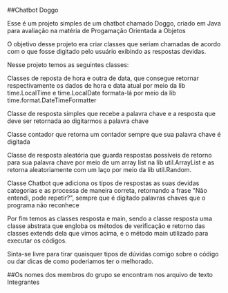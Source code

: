 ##Chatbot Doggo

Esse é um projeto simples de um chatbot chamado Doggo, criado em Java para avaliação na matéria de Progamação Orientada a Objetos

O objetivo desse projeto era criar classes que seriam chamadas de acordo com o que fosse digitado pelo usuário exibindo as respostas devidas.

Nesse projeto temos as seguintes classes:

Classes de reposta de hora e outra de data, que consegue retornar respectivamente os dados de hora e data atual por meio da lib time.LocalTime e time.LocalDate formata-lá por meio da lib time.format.DateTimeFormatter

Classe de resposta simples que recebe a palavra chave e a resposta que deve ser retornada ao digitarmos a palavra chave

Classe contador que retorna um contador sempre que sua palavra chave é digitada

Classe de resposta aleatória que guarda respostas possíveis de retorno para sua palavra chave por meio de um array list na lib util.ArrayList e as retorna aleatoriamente com um laço por meio da lib util.Random.

Classe Chatbot que adiciona os tipos de respostas as suas devidas categorias e as processa de maneira correta, retornando a frase  "Não entendi, pode repetir?", sempre que é digitado palavras chaves que o programa não reconhece

Por fim temos as classes resposta e main, sendo a classe resposta uma classe abstrata que engloba os métodos de verificação e retorno das classes extends dela que vimos acima, e o método main utilizado para executar os códigos.

Sinta-se livre para tirar quaisquer tipos de dúvidas comigo sobre o código ou dar dicas de como poderiamos ter o melhorado.

##Os nomes dos membros do grupo se encontram nos arquivo de texto Integrantes
